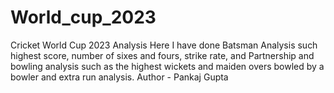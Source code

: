 # World_cup_2023
Cricket World Cup 2023 Analysis
Here I have done Batsman Analysis such highest score, number of sixes and fours, strike rate, and Partnership and bowling analysis such as the highest wickets and maiden overs bowled by a bowler and extra run analysis. 
Author - Pankaj Gupta
